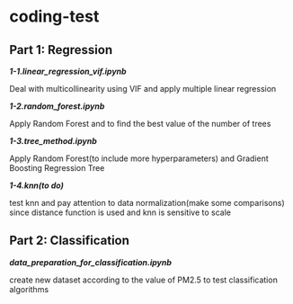 # coding-test
## Part 1: Regression

***1-1.linear_regression_vif.ipynb***

Deal with multicollinearity using VIF and apply multiple linear regression

***1-2.random_forest.ipynb***

Apply Random Forest and to find the best value of the number of trees

***1-3.tree_method.ipynb***

Apply Random Forest(to include more hyperparameters) and Gradient Boosting Regression Tree

***1-4.knn(to do)***

test knn and pay attention to data normalization(make some comparisons) since distance function is used and knn is sensitive to scale

## Part 2: Classification

***data_preparation_for_classification.ipynb***

create new dataset according to the value of PM2.5 to test classification algorithms